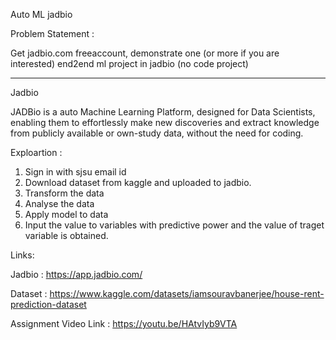 Auto ML jadbio

Problem Statement :

Get jadbio.com freeaccount,  demonstrate one (or more if you are interested)  end2end ml project in jadbio (no code project) 

________________________________________________________________________________________________________________________________

Jadbio 

JADBio is a auto Machine Learning Platform, designed for Data Scientists, enabling them to effortlessly 
make new discoveries and extract knowledge from publicly available or own-study data, without the need for coding.

Exploartion :
1. Sign in with sjsu email id
2. Download dataset from kaggle and uploaded to jadbio.
3. Transform the data
4. Analyse the data 
5. Apply model to data
6. Input the value to variables with predictive power and the value of traget variable is obtained.
 
Links:

Jadbio : https://app.jadbio.com/

Dataset : https://www.kaggle.com/datasets/iamsouravbanerjee/house-rent-prediction-dataset

Assignment Video Link : https://youtu.be/HAtvIyb9VTA


